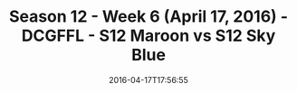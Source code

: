 ---
title: Season 12 - Week 6 (April 17, 2016) - DCGFFL - S12 Maroon vs S12 Sky Blue
teams-score:
- team: _teams/s12-maroon.md
  score: 24
- team: _teams/s12-sky-blue.md
  score: 27
mvp: Mike Zagoda (Maroon); John Clemons (Sky)
game-ball: Ed Cupaioli (Maroon); James Davis (Sky)
sportsperson: ''
season: 12
week: 6
date: '2016-04-17T17:56:55'
pageid: season-12-week-6-april-17-2016-4180-vs-4178
---